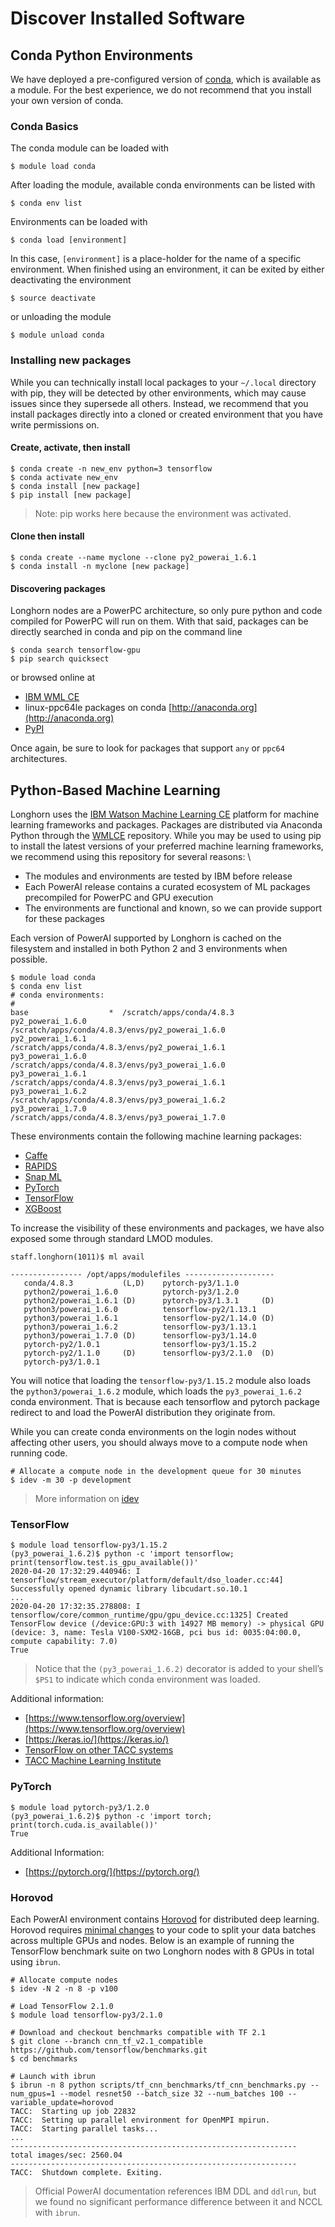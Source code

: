 # Discover Installed Software


## Conda Python Environments

We have deployed a pre-configured version of [conda](https://docs.conda.io), which is available as a module. For the best experience, we do not recommend that you install your own version of conda.

### Conda Basics

The conda module can be loaded with

```
$ module load conda
```

After loading the module, available conda environments can be listed with

```
$ conda env list
```
Environments can be loaded with

```
$ conda load [environment]
```

In this case, `[environment]` is a place-holder for the name of a specific environment. When finished using an environment, it can be exited by either deactivating the environment

```
$ source deactivate
```

or unloading the module

```
$ module unload conda
```

### Installing new packages

While you can technically install local packages to your `~/.local` directory with pip, they will be detected by other environments, which may cause issues since they supersede all others. Instead, we recommend that you install packages directly into a cloned or created environment that you have write permissions on.

#### Create, activate, then install

```
$ conda create -n new_env python=3 tensorflow
$ conda activate new_env
$ conda install [new package]
$ pip install [new package]
```

> Note: pip works here because the environment was activated.

#### Clone then install

```
$ conda create --name myclone --clone py2_powerai_1.6.1
$ conda install -n myclone [new package]
```

#### Discovering packages

Longhorn nodes are a PowerPC architecture, so only pure python and code compiled for PowerPC will run on them. With that said, packages can be directly searched in conda and pip on the command line

```
$ conda search tensorflow-gpu
$ pip search quicksect
```

or browsed online at

*   [IBM WML CE](https://public.dhe.ibm.com/ibmdl/export/pub/software/server/ibm-ai/conda/#/)
*   linux-ppc64le packages on conda [http://anaconda.org](http://anaconda.org)
*   [PyPI](https://pypi.org)

Once again, be sure to look for packages that support `any` or `ppc64` architectures.

## Python-Based Machine Learning

Longhorn uses the [IBM Watson Machine Learning CE](https://developer.ibm.com/linuxonpower/deep-learning-powerai/library/) platform for machine learning frameworks and packages. Packages are distributed via Anaconda Python through the [WMLCE](https://public.dhe.ibm.com/ibmdl/export/pub/software/server/ibm-ai/conda/#/) repository. While you may be used to using pip to install the latest versions of your preferred machine learning frameworks, we recommend using this repository for several reasons: \

*   The modules and environments are tested by IBM before release
*   Each PowerAI release contains a curated ecosystem of ML packages precompiled for PowerPC and GPU execution
*   The environments are functional and known, so we can provide support for these packages

Each version of PowerAI supported by Longhorn is cached on the filesystem and installed in both Python 2 and 3 environments when possible.

```
$ module load conda
$ conda env list
# conda environments:
#
base                  *  /scratch/apps/conda/4.8.3
py2_powerai_1.6.0        /scratch/apps/conda/4.8.3/envs/py2_powerai_1.6.0
py2_powerai_1.6.1        /scratch/apps/conda/4.8.3/envs/py2_powerai_1.6.1
py3_powerai_1.6.0        /scratch/apps/conda/4.8.3/envs/py3_powerai_1.6.0
py3_powerai_1.6.1        /scratch/apps/conda/4.8.3/envs/py3_powerai_1.6.1
py3_powerai_1.6.2        /scratch/apps/conda/4.8.3/envs/py3_powerai_1.6.2
py3_powerai_1.7.0        /scratch/apps/conda/4.8.3/envs/py3_powerai_1.7.0
```

These environments contain the following machine learning packages:

*   [Caffe](https://caffe.berkeleyvision.org/)
*   [RAPIDS](https://rapids.ai/)
*   [Snap ML](https://ibmsoe.github.io/snap-ml-doc/v1.6.0/)
*   [PyTorch](https://pytorch.org/)
*   [TensorFlow](https://www.tensorflow.org/overview)
*   [XGBoost](https://xgboost.readthedocs.io/en/latest/python/)

To increase the visibility of these environments and packages, we have also exposed some through standard LMOD modules.

```
staff.longhorn(1011)$ ml avail

---------------- /opt/apps/modulefiles --------------------
   conda/4.8.3           (L,D)    pytorch-py3/1.1.0
   python2/powerai_1.6.0          pytorch-py3/1.2.0
   python2/powerai_1.6.1 (D)      pytorch-py3/1.3.1     (D)
   python3/powerai_1.6.0          tensorflow-py2/1.13.1
   python3/powerai_1.6.1          tensorflow-py2/1.14.0 (D)
   python3/powerai_1.6.2          tensorflow-py3/1.13.1
   python3/powerai_1.7.0 (D)      tensorflow-py3/1.14.0
   pytorch-py2/1.0.1              tensorflow-py3/1.15.2
   pytorch-py2/1.1.0     (D)      tensorflow-py3/2.1.0  (D)
   pytorch-py3/1.0.1
```

You will notice that loading the `tensorflow-py3/1.15.2` module also loads the `python3/powerai_1.6.2` module, which loads the `py3_powerai_1.6.2` conda environment. That is because each tensorflow and pytorch package redirect to and load the PowerAI distribution they originate from.

While you can create conda environments on the login nodes without affecting other users, you should always move to a compute node when running code.

```
# Allocate a compute node in the development queue for 30 minutes
$ idev -m 30 -p development
```

> More information on [idev](https://portal.tacc.utexas.edu/software/idev)

### TensorFlow

```
$ module load tensorflow-py3/1.15.2
(py3_powerai_1.6.2)$ python -c 'import tensorflow; print(tensorflow.test.is_gpu_available())'
2020-04-20 17:32:29.440946: I tensorflow/stream_executor/platform/default/dso_loader.cc:44] Successfully opened dynamic library libcudart.so.10.1
...
2020-04-20 17:32:35.278808: I tensorflow/core/common_runtime/gpu/gpu_device.cc:1325] Created TensorFlow device (/device:GPU:3 with 14927 MB memory) -> physical GPU (device: 3, name: Tesla V100-SXM2-16GB, pci bus id: 0035:04:00.0, compute capability: 7.0)
True
```

> Notice that the `(py3_powerai_1.6.2)` decorator is added to your shell’s `$PS1` to indicate which conda environment was loaded.

Additional information:

*   [https://www.tensorflow.org/overview](https://www.tensorflow.org/overview)
*   [https://keras.io/](https://keras.io/)
*   [TensorFlow on other TACC systems](https://portal.tacc.utexas.edu/software/tensorflow)
*   [TACC Machine Learning Institute](https://www.tacc.utexas.edu/education/institutes/machine-learning)

### PyTorch

```
$ module load pytorch-py3/1.2.0
(py3_powerai_1.6.2)$ python -c 'import torch; print(torch.cuda.is_available())'
True
```


Additional Information:

*   [https://pytorch.org/](https://pytorch.org/)

### Horovod

Each PowerAI environment contains [Horovod](https://github.com/horovod/horovod) for distributed deep learning. Horovod requires [minimal changes](https://github.com/horovod/horovod#supported-frameworks) to your code to split your data batches across multiple GPUs and nodes. Below is an example of running the TensorFlow benchmark suite on two Longhorn nodes with 8 GPUs in total using `ibrun`.

```
# Allocate compute nodes
$ idev -N 2 -n 8 -p v100

# Load TensorFlow 2.1.0
$ module load tensorflow-py3/2.1.0

# Download and checkout benchmarks compatible with TF 2.1
$ git clone --branch cnn_tf_v2.1_compatible https://github.com/tensorflow/benchmarks.git
$ cd benchmarks

# Launch with ibrun
$ ibrun -n 8 python scripts/tf_cnn_benchmarks/tf_cnn_benchmarks.py --num_gpus=1 --model resnet50 --batch_size 32 --num_batches 100 --variable_update=horovod
TACC:  Starting up job 22832
TACC:  Setting up parallel environment for OpenMPI mpirun.
TACC:  Starting parallel tasks...
...
----------------------------------------------------------------
total images/sec: 2560.04
----------------------------------------------------------------
TACC:  Shutdown complete. Exiting.
```

> Official PowerAI documentation references IBM DDL and `ddlrun`, but we found no significant performance difference between it and NCCL with `ibrun`.
